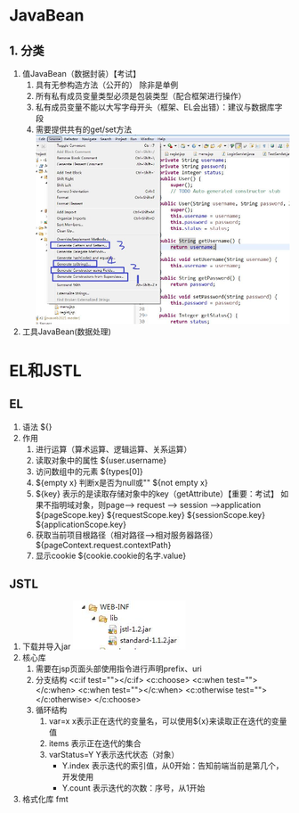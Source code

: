 # JavaBean
## 1. 分类
1. 值JavaBean（数据封装）【考试】
	1. 具有无参构造方法（公开的） 除非是单例
	2. 所有私有成员变量类型必须是包装类型（配合框架进行操作）
	3. 私有成员变量不能以大写字母开头（框架、EL会出错）：建议与数据库字段
	4. 需要提供共有的get/set方法
	![](day04_files/1.jpg)
2. 工具JavaBean(数据处理)

# EL和JSTL
## EL
1. 语法 ${}
2. 作用
	1. 进行运算（算术运算、逻辑运算、关系运算）
	2. 读取对象中的属性 ${user.username}
	3. 访问数组中的元素 ${types[0]}
	4. ${empty x} 判断x是否为null或""  ${not empty x}
	5. ${key} 表示的是读取存储对象中的key（getAttribute）【重要：考试】
		如果不指明域对象，则page--> request --> session -->application
		${pageScope.key}  ${requestScope.key} ${sessionScope.key} ${applicationScope.key}
	6. 获取当前项目根路径（相对路径-->相对服务器路径）${pageContext.request.contextPath}
	7. 显示cookie  ${cookie.cookie的名字.value}
## JSTL
1. 下载并导入jar
![](day04_files/2.jpg)
2. 核心库
	1. 需要在jsp页面头部使用指令进行声明prefix、uri
	2. 分支结构
		<c:if test=""></c:if>
		<c:choose>
			<c:when test=""></c:when>
			<c:when test=""></c:when>
			<c:otherwise test=""></c:otherwise>
		</c:choose>
	3. 循环结构
		1. var=x x表示正在迭代的变量名，可以使用${x}来读取正在迭代的变量值
		2. items 表示正在迭代的集合
		3. varStatus=Y Y表示迭代状态（对象） 
			* Y.index 表示迭代的索引值，从0开始：告知前端当前是第几个，开发使用
			* Y.count 表示迭代的次数：序号，从1开始
3. 格式化库 fmt